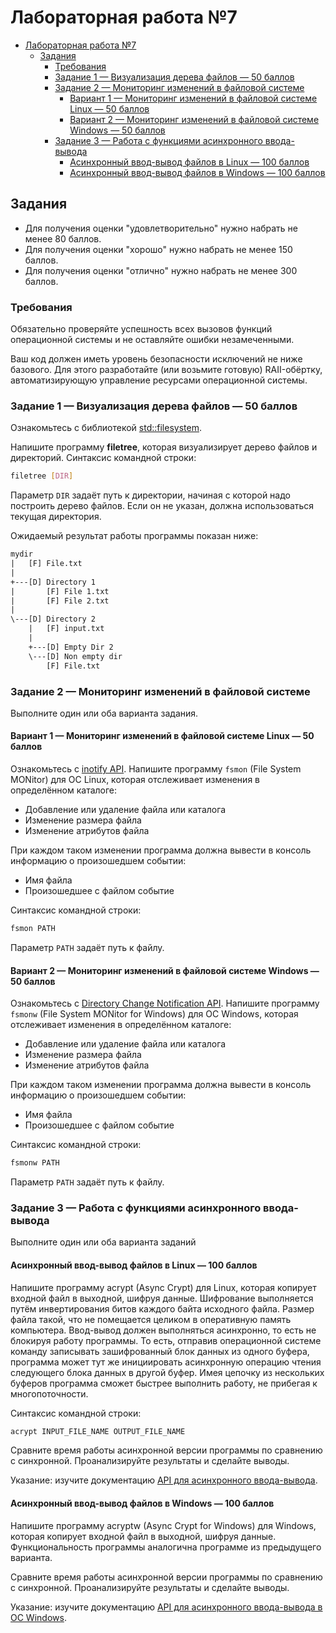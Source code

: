 # Лабораторная работа №7

- [Лабораторная работа №7](#лабораторная-работа-7)
  - [Задания](#задания)
    - [Требования](#требования)
    - [Задание 1 — Визуализация дерева файлов — 50 баллов](#задание-1--визуализация-дерева-файлов--50-баллов)
    - [Задание 2 — Мониторинг изменений в файловой системе](#задание-2--мониторинг-изменений-в-файловой-системе)
      - [Вариант 1 — Мониторинг изменений в файловой системе Linux — 50 баллов](#вариант-1--мониторинг-изменений-в-файловой-системе-linux--50-баллов)
      - [Вариант 2 — Мониторинг изменений в файловой системе Windows — 50 баллов](#вариант-2--мониторинг-изменений-в-файловой-системе-windows--50-баллов)
    - [Задание 3 — Работа с функциями асинхронного ввода-вывода](#задание-3--работа-с-функциями-асинхронного-ввода-вывода)
      - [Асинхронный ввод-вывод файлов в Linux — 100 баллов](#асинхронный-ввод-вывод-файлов-в-linux--100-баллов)
      - [Асинхронный ввод-вывод файлов в Windows — 100 баллов](#асинхронный-ввод-вывод-файлов-в-windows--100-баллов)

## Задания

- Для получения оценки "удовлетворительно" нужно набрать не менее 80 баллов.
- Для получения оценки "хорошо" нужно набрать не менее 150 баллов.
- Для получения оценки "отлично" нужно набрать не менее 300 баллов.

### Требования

Обязательно проверяйте успешность всех вызовов функций операционной системы и не оставляйте ошибки незамеченными.

Ваш код должен иметь уровень безопасности исключений не ниже базового.
Для этого разработайте (или возьмите готовую) RAII-обёртку, автоматизирующую
управление ресурсами операционной системы.

### Задание 1 — Визуализация дерева файлов — 50 баллов

Ознакомьтесь с библиотекой [std::filesystem](https://en.cppreference.com/w/cpp/filesystem).

Напишите программу **filetree**, которая визуализирует дерево файлов и директорий.
Синтаксис командной строки:

```sh
filetree [DIR]
```

Параметр `DIR` задаёт путь к директории, начиная с которой надо построить дерево файлов.
Если он не указан, должна использоваться текущая директория.

Ожидаемый результат работы программы показан ниже:

```txt
mydir
|   [F] File.txt
|
+---[D] Directory 1
|       [F] File 1.txt
|       [F] File 2.txt
|
\---[D] Directory 2
    |   [F] input.txt
    |
    +---[D] Empty Dir 2
    \---[D] Non empty dir
        [F] File.txt
```

### Задание 2 — Мониторинг изменений в файловой системе

Выполните один или оба варианта задания.

#### Вариант 1 — Мониторинг изменений в файловой системе Linux — 50 баллов

Ознакомьтесь с [inotify API](https://man7.org/linux/man-pages/man7/inotify.7.html).
Напишите программу `fsmon` (File System MONitor) для ОС Linux,
которая отслеживает изменения в определённом каталоге:

- Добавление или удаление файла или каталога
- Изменение размера файла
- Изменение атрибутов файла

При каждом таком изменении программа должна вывести в консоль информацию о произошедшем событии:

- Имя файла
- Произошедшее с файлом событие

Синтаксис командной строки:

```bash
fsmon PATH
```

Параметр `PATH` задаёт путь к файлу.

#### Вариант 2 — Мониторинг изменений в файловой системе Windows — 50 баллов

Ознакомьтесь с [Directory Change Notification API](https://learn.microsoft.com/en-us/windows/win32/fileio/obtaining-directory-change-notifications).
Напишите программу `fsmonw` (File System MONitor for Windows) для ОС Windows,
которая отслеживает изменения в определённом каталоге:

- Добавление или удаление файла или каталога
- Изменение размера файла
- Изменение атрибутов файла

При каждом таком изменении программа должна вывести в консоль информацию о произошедшем событии:

- Имя файла
- Произошедшее с файлом событие

Синтаксис командной строки:

```bash
fsmonw PATH
```

Параметр `PATH` задаёт путь к файлу.

### Задание 3 — Работа с функциями асинхронного ввода-вывода

Выполните один или оба варианта заданий

#### Асинхронный ввод-вывод файлов в Linux — 100 баллов

Напишите программу acrypt (Async Crypt) для Linux, которая копирует входной файл в выходной,
шифруя данные. Шифрование выполняется путём инвертирования битов каждого байта исходного файла.
Размер файла такой, что не помещается целиком в оперативную память компьютера.
Ввод-вывод должен выполняться асинхронно, то есть не блокируя работу программы.
То есть, отправив операционной системе команду записывать зашифрованный блок данных из одного буфера,
программа может тут же инициировать асинхронную операцию чтения следующего блока данных в другой буфер.
Имея цепочку из нескольких буферов программа сможет быстрее выполнить работу, не прибегая к многопоточности.

Синтаксис командной строки:

```bash
acrypt INPUT_FILE_NAME OUTPUT_FILE_NAME
```

Сравните время работы асинхронной версии программы по сравнению с синхронной. Проанализируйте результаты и сделайте выводы.

Указание: изучите документацию [API для асинхронного ввода-вывода](https://man7.org/linux/man-pages/man7/aio.7.html).

#### Асинхронный ввод-вывод файлов в Windows — 100 баллов

Напишите программу acryptw (Async Crypt for Windows) для Windows, которая копирует входной файл в выходной,
шифруя данные. Функциональность программы аналогична программе из предыдущего варианта.

Сравните время работы асинхронной версии программы по сравнению с синхронной. Проанализируйте результаты и сделайте выводы.

Указание: изучите документацию
[API для асинхронного ввода-вывода в ОС Windows](https://learn.microsoft.com/en-us/windows/win32/fileio/synchronous-and-asynchronous-i-o).
